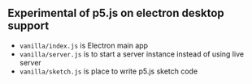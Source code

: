 ## Experimental of p5.js on electron desktop support

- `vanilla/index.js` is Electron main app
- `vanilla/server.js` is to start a server instance instead of using live server
- `vanilla/sketch.js` is place to write p5.js sketch code